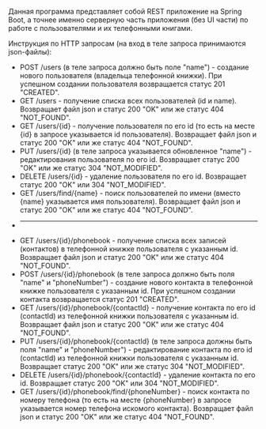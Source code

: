 Данная программа представляет собой REST приложение на Spring Boot, а точнее именно серверную часть приложения (без UI части) по работе с пользователями и их телефонными книгами.

Инструкция по HTTP запросам (на вход в теле запроса принимаются json-файлы):

* POST /users (в теле запроса должно быть поле "name") - создание нового пользователя (владельца телефонной книжки). При успешном создании пользователя возвращается статус 201 "CREATED".
* GET /users - получение списка всех пользователей (id и name). Возвращает файл json и статус 200 "OK" или же статус 404 "NOT_FOUND".
* GET /users/{id} - получение пользователя по его id (то есть на месте {id} в запросе указывается id пользователя). Возвращает файл json и статус 200 "OK" или же статус 404 "NOT_FOUND".
* PUT /users/{id} (в теле запроса указывается обновленное "name") - редактирования пользователя по его id. Возвращает статус 200 "OK" или же статус 304 "NOT_MODIFIED".
* DELETE /users/{id} - удаление пользователя по его id. Возвращает статус 200 "OK" или 304 "NOT_MODIFIED".
* GET /users/find/{name} - поиск пользователей по имени (вместо {name} указывается имя пользователя). Возвращает файл json и статус 200 "OK" или же статус 404 "NOT_FOUND".
* ---
* GET /users/{id}/phonebook - получение списка всех записей (контактов) в телефонной книжке пользователя с указанным id. Возвращает файл json и статус 200 "OK" или же статус 404 "NOT_FOUND".
* POST /users/{id}/phonebook (в теле запроса должно быть поля "name" и "phoneNumber") - создание нового контакта в телефонной книжке пользователя с указанным id. При успешном создании контакта возвращается статус 201 "CREATED".
* GET /users/{id}/phonebook/{contactId} - получение контакта по его id (contactId) из телефонной книжки пользователя с указанным id. Возвращает файл json и статус 200 "OK" или же статус 404 "NOT_FOUND".
* PUT /users/{id}/phonebook/{contactId} (в теле запроса должны быть поля "name" и "phoneNumber") - редактирование контакта по его id (contactId) из телефонной книжки пользователя с указанным id. Возвращает статус 200 "OK" или же статус 304 "NOT_MODIFIED".
* DELETE /users/{id}/phonebook/{contactId} - удаление контакта по его id. Возвращает статус 200 "OK" или 304 "NOT_MODIFIED".
* GET /users/{id}/phonebook/find/{phoneNumber} - поиск контакта по номеру телефона (то есть на месте {phoneNumber} в запросе указывается номер телефона искомого контакта). Возвращает файл json и статус 200 "OK" или же статус 404 "NOT_FOUND".

